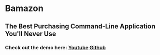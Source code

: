 # Bamazon
## The Best Purchasing Command-Line Application You'll Never Use

### Check out the demo here: [Youtube](https://www.youtube.com/watch?v=f5wZH-wLvPA) [Github](https://github.com/AdamMcAdamson/Bamazon/blob/master/Extras/demo.mp4)